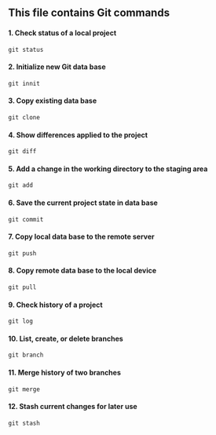 ## This file contains Git commands

#### 1. Check status of a local project

```
git status
```

#### 2. Initialize new Git data base

```
git innit
```

#### 3. Copy existing data base

```
git clone
```

#### 4. Show differences applied to the project

```
git diff
```
#### 5. Add a change in the working directory to the staging area

```
git add
```

#### 6. Save the current project state in data base

```
git commit
```

#### 7. Copy local data base to the remote server

```
git push
```

#### 8. Copy remote data base to the local device

```
git pull
```

#### 9. Check history of a project

```
git log
```

#### 10. List, create, or delete branches

```
git branch
```

#### 11. Merge history of two branches

```
git merge
```

#### 12. Stash current changes for later use

```
git stash
```